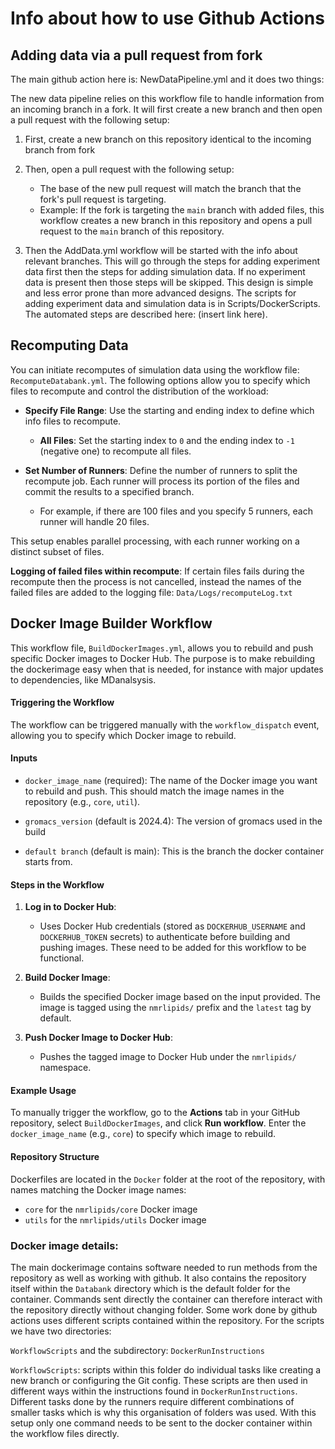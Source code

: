 # Info about how to use Github Actions

## Adding data via a pull request from fork

The main github action here is: NewDataPipeline.yml and it does two things:


The new data pipeline relies on this workflow file to handle information from an incoming branch in a fork. It will first create a new branch and then open a pull request with the following setup:
    
1. First, create a new branch on this repository identical to the incoming branch from fork
2. Then, open a pull request with the following setup:
       
    * The base of the new pull request will match the branch that the fork's pull request is targeting.
    * Example: If the fork is targeting the `main` branch with added files, this workflow creates a new branch in this repository and opens a pull request to the `main` branch of this repository.

3. Then the AddData.yml workflow will be started with the info about relevant branches. This will go through the steps for adding experiment data first then the steps for adding simulation data. If no experiment data is present then those steps will be skipped. This design is simple and less error prone than more advanced designs. The scripts for adding experiment data and simulation data is in Scripts/DockerScripts. 
The automated steps are described here: (insert link here). 




## Recomputing Data

You can initiate recomputes of simulation data using the workflow file: `RecomputeDatabank.yml`. The following options allow you to specify which files to recompute and control the distribution of the workload:

- **Specify File Range**: Use the starting and ending index to define which info files to recompute.
  - **All Files**: Set the starting index to `0` and the ending index to `-1` (negative one) to recompute all files.
  
- **Set Number of Runners**: Define the number of runners to split the recompute job. Each runner will process its portion of the files and commit the results to a specified branch.
  - For example, if there are 100 files and you specify 5 runners, each runner will handle 20 files.

This setup enables parallel processing, with each runner working on a distinct subset of files.

**Logging of failed files within recompute**:
If certain files fails during the recompute then the process is not cancelled, instead the names of the failed files are added to the logging file: `Data/Logs/recomputeLog.txt`


## Docker Image Builder Workflow

This workflow file, `BuildDockerImages.yml`, allows you to rebuild and push specific Docker images to Docker Hub. The purpose is to make rebuilding the dockerimage easy when that is needed, for instance with major updates to dependencies, like MDanalsysis. 
#### Triggering the Workflow

The workflow can be triggered manually with the `workflow_dispatch` event, allowing you to specify which Docker image to rebuild.

#### Inputs

- `docker_image_name` (required): The name of the Docker image you want to rebuild and push. This should match the image names in the repository (e.g., `core`, `util`).

- `gromacs_version` (default is 2024.4): The version of gromacs used in the build

- `default branch` (default is main): This is the branch the docker container starts from. 

#### Steps in the Workflow

1. **Log in to Docker Hub**:
   - Uses Docker Hub credentials (stored as `DOCKERHUB_USERNAME` and `DOCKERHUB_TOKEN` secrets) to authenticate before building and pushing images. These need to be added for this workflow to be functional. 

2. **Build Docker Image**:
   - Builds the specified Docker image based on the input provided. The image is tagged using the `nmrlipids/` prefix and the `latest` tag by default.

3. **Push Docker Image to Docker Hub**:
   - Pushes the tagged image to Docker Hub under the `nmrlipids/` namespace.

#### Example Usage

To manually trigger the workflow, go to the **Actions** tab in your GitHub repository, select `BuildDockerImages`, and click **Run workflow**. Enter the `docker_image_name` (e.g., `core`) to specify which image to rebuild.

#### Repository Structure

Dockerfiles are located in the `Docker` folder at the root of the repository, with names matching the Docker image names:
- `core` for the `nmrlipids/core` Docker image
- `utils` for the `nmrlipids/utils` Docker image


### Docker image details:
The main dockerimage contains software needed to run methods from the repository as well as working with github. It also contains the repository itself within the `Databank` directory which is the default folder for the container. Commands sent directly the container can therefore interact with the repository directly without changing folder. 
Some work done by github actions uses different scripts contained within the repository. For the scripts we have two directories:

`WorkflowScripts` and the subdirectory: `DockerRunInstructions`

`WorkflowScripts`: scripts within this folder do individual tasks like creating a new branch or configuring the Git config. These scripts are then used in different ways within the instructions found in `DockerRunInstructions`. Different tasks done by the runners require different combinations of smaller tasks which is why this organisation of folders was used. With this setup only one command needs to be sent to the docker container within the workflow files directly. 




